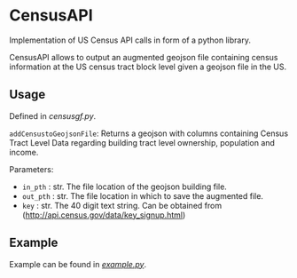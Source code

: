 # CensusAPI

Implementation of US Census API calls in form of a python library.

CensusAPI allows to output an augmented geojson file containing census information at the US census tract block level given a geojson file in the US.

## Usage

Defined in _censusgf.py_.

`addCensustoGeojsonFile`: Returns a geojson with columns containing Census Tract Level Data regarding building tract level ownership, population and income.

Parameters:
- `in_pth` : str. The file location of the geojson building file.
- `out_pth` : str. The file location in which to save the augmented file.
- `key` : str. The 40 digit text string. Can be obtained from (http://api.census.gov/data/key_signup.html)


## Example
Example can be found in [_example.py_](https://github.com/zoedesimone/census-api/blob/main/ExampleCall.py).
